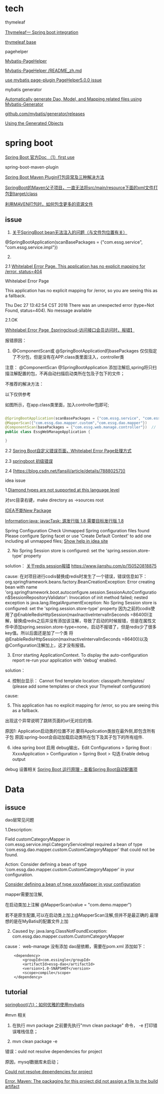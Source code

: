 # tech

thymeleaf

[Thymeleaf一 Spring boot integration](https://blog.csdn.net/hry2015/article/details/71374591)

[thymeleaf base](https://www.cnblogs.com/vinphy/p/4674247.html)

pagehelper

[Mybatis-PageHelper](https://github.com/pagehelper/Mybatis-PageHelper)

[Mybatis-PageHelper /README_zh.md](https://github.com/pagehelper/Mybatis-PageHelper/blob/master/README_zh.md)

[use mybatis page-plugin PageHelper5.0.0 issue](https://blog.csdn.net/Appleyk/article/details/77318175)

mybatis generator

[
Automatically generate Dao, Model, and Mapping related files using Mybatis-Generator](https://www.cnblogs.com/smileberry/p/4145872.html)

[github.com/mybatis/generator/releases](https://github.com/mybatis/generator/releases)

[Using the Generated Objects](http://www.mybatis.org/generator/generatedobjects/results.html)


# spring boot 

[Spring Boot 官方Doc （1）first use](https://www.cnblogs.com/larryzeal/p/5799195.html#c1)

spring-boot-maven-plugin

[Spring Boot Maven Plugin打包异常及三种解决方法](https://www.cnblogs.com/thinking-better/p/7827368.html)

[SpringBoot的Maven父子项目，一直无法将src/main/resource下面的xml文件打包到target/class](https://bbs.csdn.net/topics/392406185)

[利用MAVEN打包时，如何包含更多的资源文件](http://www.programgo.com/article/49183320532/)

## issue

1. [ 关于SpringBoot bean无法注入的问题（与文件包位置有关）](https://blog.csdn.net/gefangshuai/article/details/50328451)
 
 @SpringBootApplication(scanBasePackages = {"com.essg.service", "com.essg.service.impl"})
 
 2.
 
 2.1 [Whitelabel Error Page. This application has no explicit mapping for /error. status=404](https://www.oschina.net/question/221449_2233996)
 
 Whitelabel Error Page
 
 This application has no explicit mapping for /error, so you are seeing this as a fallback.
 
 Thu Dec 27 13:42:54 CST 2018
 There was an unexpected error (type=Not Found, status=404).
 No message available
 
 2.1.OK 
 
 [Whitelabel Error Page【springcloud-访问接口会员访问时，报错】](https://blog.csdn.net/czbkhhh/article/details/81353219)
 
 报错原因：
 


1. @ComponentScan或 @SpringBootApplication的basePackages 仅仅指定了不分包，但是没有在APP.class类里面注入，controller类

 注意：
 @ComponentScan
 @SpringBootApplication
添加注解后,spring将只扫描注解配置的包，不再自动扫描启动类所在包及子包下的文件；

 不推荐的解决方法：
 
 以下仅供参考
 
 如图所示，在app.class类里面，加入controller包即可;
 
 ``` java
 
 @SpringBootApplication(scanBasePackages = {"com.essg.service", "com.essg.service.impl"}) //添加注解后,spring将只扫描注解配置的包，不再自动扫描启动类所在包及子包下的文件
 @MapperScan({"com.essg.dao.mapper.custom","com.essg.dao.mapper"})
 @ComponentScan(basePackages = {"com.essg.web.manage.controller"})  //  要想spring自动扫描所有包，两种方式：1. 不指定任何包；2.注册项目中所有的包！！所有的！（强烈部不推荐）@ 解决此问题，Whitelabel Error Page .This application has no explicit mapping for /error, so you are seeing this as a fallback.
 public class EssgWebManageApplication {
 
 }
 
 ```
 
 
 
 
 
 2.2 [Spring Boot自定义错误页面，Whitelabel Error Page处理方式](https://my.oschina.net/dabird/blog/593643)
 
 2.3 [springboot 初级错误](https://www.oschina.net/question/221449_2233996)
 
 2.4 [https://blog.csdn.net/fansili/article/details/78880257]()



idea issue

1.[Diamond types are not supported at this language level](https://blog.csdn.net/w605283073/article/details/79980175)

对src目录右键，make directory as ->sources root

[IDEA不能New Package](https://blog.csdn.net/wangruoao/article/details/82996710)

[ Information:java: javacTask: 源发行版 1.8 需要目标发行版 1.8](https://www.cnblogs.com/wormday/p/8424855.html)

Spring Configuration Check
Unmapped Spring configuration files found
Please configure Spring facet or use 'Create Default Context' to add one including all unmapped files;
[Show help in idea site](https://www.jetbrains.com/help/idea/2018.3/spring-support.html?utm_content=2018.3&utm_medium=link&utm_source=product&utm_campaign=IU#spring-file-set)

2. No Spring Session store is configured: set the 'spring.session.store-type' property

solution：
[关于redis session报错](https://www.jianshu.com/p/150520818875)
https://www.jianshu.com/p/150520818875

cause:
 在对项目进行codis替换成redis时发生了一个错误，错误信息如下：
 org.springframework.beans.factory.BeanCreationException: Error creating bean with name
  'org.springframework.boot.autoconfigure.session.SessionAutoConfiguration$SessionRepositoryValidator': Invocation of init method failed; nested exception is java.lang.IllegalArgumentException: No Spring Session store is configured: set the 'spring.session.store-type' property
  因为之前的codis使用了@EnableRedisHttpSession(maxInactiveIntervalInSeconds =86400)注解，替换成redis之后并没有添加该注解，导致了启动的时候报错，但是在属性文件中添加spring.session.store-type=none，启动不报错了，但是redis少了很多key值。所以后面还是加了一个类
  将@EnableRedisHttpSession(maxInactiveIntervalInSeconds =86400)以及@Configuration注解加上，这才没有报错。
 



3. Error starting ApplicationContext. To display the auto-configuration report re-run your application with 'debug' enabled.

solution：


4. 控制台显示：
 Cannot find template location: classpath:/templates/ (please add some templates or check your Thymeleaf configuration)

cause:

5. This application has no explicit mapping for /error, so you are seeing this as a fallback.

出现这个异常说明了跳转页面的url无对应的值.

原因1:
Application启动类的位置不对.要将Application类放在最外侧,即包含所有子包 
原因:spring-boot会自动加载启动类所在包下及其子包下的所有组件.

6. idea spring boot 启用 debug输出，Edit Configurations > Spring Boot :  XxxxApplication > Configuration > Spring Boot > 勾选 Enable debug output

debug 设置相关 [Spring Boot 运行原理 - 查看Spring Boot自动配置项](https://www.jianshu.com/p/4ab743fe4f3b)


# Data

## issuce

dao层常见问题

1.Description:

Field customCategoryMapper in com.essg.service.impl.CategoryServiceImpl required a bean of type 'com.essg.dao.mapper.custom.CustomCategoryMapper' that could not be found.

Action:
Consider defining a bean of type 'com.essg.dao.mapper.custom.CustomCategoryMapper' in your configuration.

[Consider defining a bean of type xxxxMapper in your configuration](https://blog.csdn.net/weixin_39651964/article/details/80249763)


mapper需要加注解,

在启动类加上注解
@MapperScan(value = "com.demo.mapper")

若不是原生配置,可以在启动类上加上@MapperScan注解,但并不是最正确的.最理想的是在MyBatis的配置文件上加

2. Caused by: java.lang.ClassNotFoundException: com.essg.dao.mapper.custom.CustomCategoryMapper

cause：
web-manage 没有添加 dao层依赖，需要在pom.xml 添加如下：

        <dependency>
            <groupId>com.essingle</groupId>
            <artifactId>essg-dao</artifactId>
            <version>1.0-SNAPSHOT</version>
            <scope>compile</scope>
        </dependency>


## tutorial

[springboot(六)：如何优雅的使用mybatis](https://mp.weixin.qq.com/s?__biz=MzI4NDY5Mjc1Mg==&mid=2247483704&idx=1&sn=b29019ff1d1ec032979935bd94cf544c&chksm=ebf6d947dc81505192aa69a966058dcccc9e7ff2dae5b93703f229f1939397ecad76a29cc6cf&scene=21#wechat_redirect)


#mvn 相关

1. 在执行 mvn package 之前要先执行"mvn clean package" 命令， -e 打印错误堆栈信息；

2. mvn clean package -e

错误：ould not resolve dependencies for project

原因，mysql数据库未启动；

[Could not resolve dependencies for project](https://blog.csdn.net/u010758410/article/details/79453628)

[Error. Maven: The packaging for this project did not assign a file to the build artifact](https://stackoverflow.com/questions/6308162/maven-the-packaging-for-this-project-did-not-assign-a-file-to-the-build-artifac)
